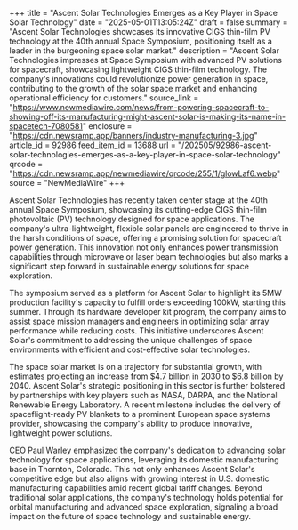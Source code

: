+++
title = "Ascent Solar Technologies Emerges as a Key Player in Space Solar Technology"
date = "2025-05-01T13:05:24Z"
draft = false
summary = "Ascent Solar Technologies showcases its innovative CIGS thin-film PV technology at the 40th annual Space Symposium, positioning itself as a leader in the burgeoning space solar market."
description = "Ascent Solar Technologies impresses at Space Symposium with advanced PV solutions for spacecraft, showcasing lightweight CIGS thin-film technology. The company's innovations could revolutionize power generation in space, contributing to the growth of the solar space market and enhancing operational efficiency for customers."
source_link = "https://www.newmediawire.com/news/from-powering-spacecraft-to-showing-off-its-manufacturing-might-ascent-solar-is-making-its-name-in-spacetech-7080581"
enclosure = "https://cdn.newsramp.app/banners/industry-manufacturing-3.jpg"
article_id = 92986
feed_item_id = 13688
url = "/202505/92986-ascent-solar-technologies-emerges-as-a-key-player-in-space-solar-technology"
qrcode = "https://cdn.newsramp.app/newmediawire/qrcode/255/1/glowLaf6.webp"
source = "NewMediaWire"
+++

<p>Ascent Solar Technologies has recently taken center stage at the 40th annual Space Symposium, showcasing its cutting-edge CIGS thin-film photovoltaic (PV) technology designed for space applications. The company's ultra-lightweight, flexible solar panels are engineered to thrive in the harsh conditions of space, offering a promising solution for spacecraft power generation. This innovation not only enhances power transmission capabilities through microwave or laser beam technologies but also marks a significant step forward in sustainable energy solutions for space exploration.</p><p>The symposium served as a platform for Ascent Solar to highlight its 5MW production facility's capacity to fulfill orders exceeding 100kW, starting this summer. Through its hardware developer kit program, the company aims to assist space mission managers and engineers in optimizing solar array performance while reducing costs. This initiative underscores Ascent Solar's commitment to addressing the unique challenges of space environments with efficient and cost-effective solar technologies.</p><p>The space solar market is on a trajectory for substantial growth, with estimates projecting an increase from $4.7 billion in 2030 to $6.8 billion by 2040. Ascent Solar's strategic positioning in this sector is further bolstered by partnerships with key players such as NASA, DARPA, and the National Renewable Energy Laboratory. A recent milestone includes the delivery of spaceflight-ready PV blankets to a prominent European space systems provider, showcasing the company's ability to produce innovative, lightweight power solutions.</p><p>CEO Paul Warley emphasized the company's dedication to advancing solar technology for space applications, leveraging its domestic manufacturing base in Thornton, Colorado. This not only enhances Ascent Solar's competitive edge but also aligns with growing interest in U.S. domestic manufacturing capabilities amid recent global tariff changes. Beyond traditional solar applications, the company's technology holds potential for orbital manufacturing and advanced space exploration, signaling a broad impact on the future of space technology and sustainable energy.</p>